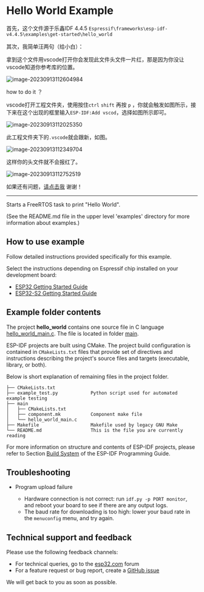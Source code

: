 # Hello World Example

首先，这个文件源于乐鑫IDF 4.4.5 `Espressif\frameworks\esp-idf-v4.4.5\examples\get-started\hello_world` 



其次，我简单汪两句（给小白）：

拿到这个文件用vscode打开你会发现此文件头文件一片红，那是因为你没让vscode知道你参考库的位置。

![image-20230913112604984](https://gitee.com/Swiper_witty/caven_img/raw/master/img/202309131128696.png)

how to do it ？



vscode打开工程文件夹，使用按住`ctrl` `shift` 再按 `p` ，你就会触发如图所示，接下来在这个出现的框里输入`ESP-IDF:Add vscod`，选择如图所示即可。

![image-20230913112025350](https://gitee.com/Swiper_witty/caven_img/raw/master/img/202309131120428.png)



此工程文件夹下的`.vscode`就会跟新，如图。

![image-20230913112349704](https://gitee.com/Swiper_witty/caven_img/raw/master/img/202309131128627.png)



这样你的头文件就不会报红了。

![image-20230913112752519](https://gitee.com/Swiper_witty/caven_img/raw/master/img/202309131127561.png)



如果还有问题，[请点击我](https://www.baidu.com/) 谢谢！

_____



Starts a FreeRTOS task to print "Hello World".

(See the README.md file in the upper level 'examples' directory for more information about examples.)

## How to use example

Follow detailed instructions provided specifically for this example. 

Select the instructions depending on Espressif chip installed on your development board:

- [ESP32 Getting Started Guide](https://docs.espressif.com/projects/esp-idf/en/stable/get-started/index.html)
- [ESP32-S2 Getting Started Guide](https://docs.espressif.com/projects/esp-idf/en/latest/esp32s2/get-started/index.html)


## Example folder contents

The project **hello_world** contains one source file in C language [hello_world_main.c](main/hello_world_main.c). The file is located in folder [main](main).

ESP-IDF projects are built using CMake. The project build configuration is contained in `CMakeLists.txt` files that provide set of directives and instructions describing the project's source files and targets (executable, library, or both). 

Below is short explanation of remaining files in the project folder.

```
├── CMakeLists.txt
├── example_test.py            Python script used for automated example testing
├── main
│   ├── CMakeLists.txt
│   ├── component.mk           Component make file
│   └── hello_world_main.c
├── Makefile                   Makefile used by legacy GNU Make
└── README.md                  This is the file you are currently reading
```

For more information on structure and contents of ESP-IDF projects, please refer to Section [Build System](https://docs.espressif.com/projects/esp-idf/en/latest/esp32/api-guides/build-system.html) of the ESP-IDF Programming Guide.

## Troubleshooting

* Program upload failure

    * Hardware connection is not correct: run `idf.py -p PORT monitor`, and reboot your board to see if there are any output logs.
    * The baud rate for downloading is too high: lower your baud rate in the `menuconfig` menu, and try again.

## Technical support and feedback

Please use the following feedback channels:

* For technical queries, go to the [esp32.com](https://esp32.com/) forum
* For a feature request or bug report, create a [GitHub issue](https://github.com/espressif/esp-idf/issues)

We will get back to you as soon as possible.
